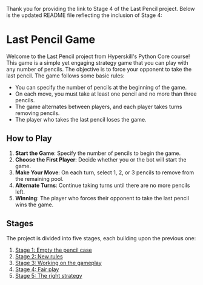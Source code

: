 Thank you for providing the link to Stage 4 of the Last Pencil project. Below is the updated README file reflecting the inclusion of Stage 4:

# Last Pencil Game

Welcome to the Last Pencil project from Hyperskill's Python Core course! This game is a simple yet engaging strategy game that you can play with any number of pencils. The objective is to force your opponent to take the last pencil. The game follows some basic rules:

- You can specify the number of pencils at the beginning of the game.
- On each move, you must take at least one pencil and no more than three pencils.
- The game alternates between players, and each player takes turns removing pencils.
- The player who takes the last pencil loses the game.

## How to Play

1. **Start the Game**: Specify the number of pencils to begin the game.
2. **Choose the First Player**: Decide whether you or the bot will start the game.
3. **Make Your Move**: On each turn, select 1, 2, or 3 pencils to remove from the remaining pool.
4. **Alternate Turns**: Continue taking turns until there are no more pencils left.
5. **Winning**: The player who forces their opponent to take the last pencil wins the game.

## Stages

The project is divided into five stages, each building upon the previous one:

1. [Stage 1: Empty the pencil case](https://hyperskill.org/projects/258/stages/1302/implement)
2. [Stage 2: New rules](https://hyperskill.org/projects/258/stages/1303/implement)
3. [Stage 3: Working on the gameplay](https://hyperskill.org/projects/258/stages/1304/implement)
4. [Stage 4: Fair play](https://hyperskill.org/projects/258/stages/1305/implement)
5. [Stage 5: The right strategy](https://hyperskill.org/projects/258/stages/1306/implement)
